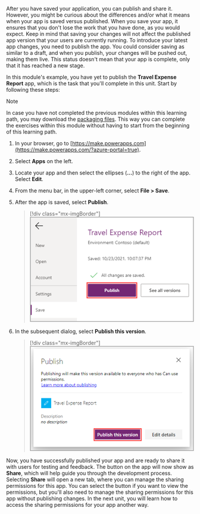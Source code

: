 After you have saved your application, you can publish and share it. However, you might be curious about the differences and/or what it means when your app is saved versus published. When you save your app, it ensures that you don't lose the work that you have done, as you would expect. Keep in mind that saving your changes will not affect the published app version that your users are currently running. To introduce your latest app changes, you need to publish the app. You could consider saving as similar to a draft, and when you publish, your changes will be pushed out, making them live. This status doesn't mean that your app is complete, only that it has reached a new stage.

In this module's example, you have yet to publish the **Travel Expense Report** app, which is the task that you'll complete in this unit. Start by following these steps:

> [!NOTE]
> In case you have not completed the previous modules within this learning path, you may download the [packaging files](https://github.com/MicrosoftDocs/mslearn-developer-tools-power-platform/tree/master/power-apps/expense%20report%20app%20-%20module%206). This way you can complete the exercises within this module without having to start from the beginning of this learning path.

1. In your browser, go to [https://make.powerapps.com](https://make.powerapps.com/?azure-portal=true).

1. Select **Apps** on the left.

1. Locate your app and then select the ellipses (**...**) to the right of the app. Select **Edit**.

1. From the menu bar, in the upper-left corner, select **File > Save**.

1. After the app is saved, select **Publish**.

    > [!div class="mx-imgBorder"]
    > [![Screenshot of the Microsoft Power Apps menu, showing the Travel Expense Report app with the Publish option highlighted.](../media/travel-expense-report.png)](../media/travel-expense-report.png#lightbox)

1. In the subsequent dialog, select **Publish this version**.

    > [!div class="mx-imgBorder"]
    > [![Screenshot of the Publish this version button highlighted.](../media/publish-version.png)](../media/publish-version.png#lightbox)

Now, you have successfully published your app and are ready to share it with users for testing and feedback. The button on the app will now show as **Share**, which will help guide you through the development process. Selecting **Share** will open a new tab, where you can manage the sharing permissions for this app. You can select the button if you want to view the permissions, but you'll also need to manage the sharing permissions for this app without publishing changes. In the next unit, you will learn how to access the sharing permissions for your app another way.
